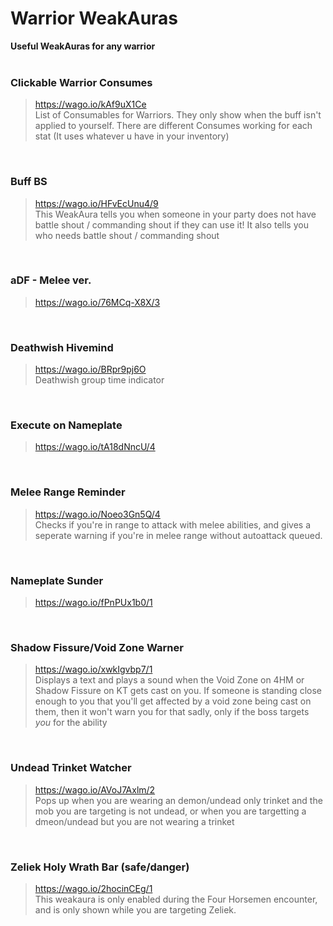 # Warrior WeakAuras 
**Useful WeakAuras for any warrior**
<br><br>

### Clickable Warrior Consumes
> https://wago.io/kAf9uX1Ce
<br> List of Consumables for Warriors. They only show when the buff isn't applied to yourself. There are different Consumes working for each stat (It uses whatever u have in your inventory)
<br>

### Buff BS
> https://wago.io/HFvEcUnu4/9
<br>This WeakAura tells you when someone in your party does not have battle shout / commanding shout if they can use it! It also tells you who needs battle shout / commanding shout
<br>

### aDF - Melee ver.
> https://wago.io/76MCq-X8X/3
<br>

### Deathwish Hivemind
> https://wago.io/BRpr9pj6O
<br>Deathwish group time indicator
<br>

### Execute on Nameplate
> https://wago.io/tA18dNncU/4
<br>

### Melee Range Reminder
> https://wago.io/Noeo3Gn5Q/4
<br> Checks if you're in range to attack with melee abilities, and gives a seperate warning if you're in melee range without autoattack queued.
<br>

### Nameplate Sunder
> https://wago.io/fPnPUx1b0/1
<br>

### Shadow Fissure/Void Zone Warner
> https://wago.io/xwkIgvbp7/1
<br> Displays a text and plays a sound when the Void Zone on 4HM or Shadow Fissure on KT gets cast on you. If someone is standing close enough to you that you'll get affected by a void zone being cast on them, then it won't warn you for that sadly, only if the boss targets *you* for the ability
<br>

### Undead Trinket Watcher
> https://wago.io/AVoJ7Axlm/2
<br> Pops up when you are wearing an demon/undead only trinket and the mob you are targeting is not undead, or when you are targetting a dmeon/undead but you are not wearing a trinket
<br>

### Zeliek Holy Wrath Bar (safe/danger)
> https://wago.io/2hocinCEg/1
<br> This weakaura is only enabled during the Four Horsemen encounter, and is only shown while you are targeting Zeliek.
